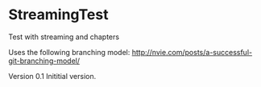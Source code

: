 StreamingTest
=================

Test with streaming and chapters

Uses the following branching model:
http://nvie.com/posts/a-successful-git-branching-model/

Version 0.1
Inititial version.
